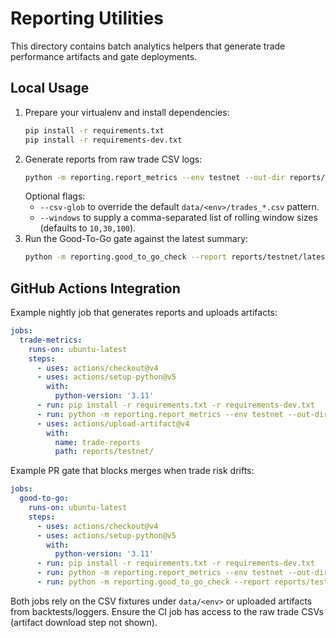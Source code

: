 ﻿# Reporting Utilities

This directory contains batch analytics helpers that generate trade performance artifacts and gate deployments.

## Local Usage

1. Prepare your virtualenv and install dependencies:
   ```bash
   pip install -r requirements.txt
   pip install -r requirements-dev.txt
   ```
2. Generate reports from raw trade CSV logs:
   ```bash
   python -m reporting.report_metrics --env testnet --out-dir reports/ --min-trades 30
   ```
   Optional flags:
   - `--csv-glob` to override the default `data/<env>/trades_*.csv` pattern.
   - `--windows` to supply a comma-separated list of rolling window sizes (defaults to `10,30,100`).
3. Run the Good-To-Go gate against the latest summary:
   ```bash
   python -m reporting.good_to_go_check --report reports/testnet/latest-summary.json --config reporting/good_to_go_config.yaml
   ```

## GitHub Actions Integration

Example nightly job that generates reports and uploads artifacts:
```yaml
jobs:
  trade-metrics:
    runs-on: ubuntu-latest
    steps:
      - uses: actions/checkout@v4
      - uses: actions/setup-python@v5
        with:
          python-version: '3.11'
      - run: pip install -r requirements.txt -r requirements-dev.txt
      - run: python -m reporting.report_metrics --env testnet --out-dir reports/ --min-trades 30
      - uses: actions/upload-artifact@v4
        with:
          name: trade-reports
          path: reports/testnet/
```

Example PR gate that blocks merges when trade risk drifts:
```yaml
jobs:
  good-to-go:
    runs-on: ubuntu-latest
    steps:
      - uses: actions/checkout@v4
      - uses: actions/setup-python@v5
        with:
          python-version: '3.11'
      - run: pip install -r requirements.txt -r requirements-dev.txt
      - run: python -m reporting.report_metrics --env testnet --out-dir reports/ --min-trades 30
      - run: python -m reporting.good_to_go_check --report reports/testnet/latest-summary.json --config reporting/good_to_go_config.yaml
```

Both jobs rely on the CSV fixtures under `data/<env>` or uploaded artifacts from backtests/loggers. Ensure the CI job has access to the raw trade CSVs (artifact download step not shown).
